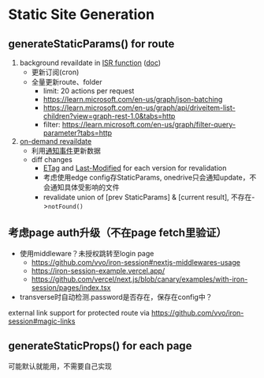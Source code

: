 # Static Site Generation

## generateStaticParams() for route

1. background revaildate in [ISR function](https://vercel.com/docs/concepts/incremental-static-regeneration/overview) ([doc](https://beta.nextjs.org/docs/data-fetching/revalidating#background-revalidation))
    - 更新订阅(cron)
    - 全量更新route、folder
        - limit: 20 actions per request
        - <https://learn.microsoft.com/en-us/graph/json-batching>
        - <https://learn.microsoft.com/en-us/graph/api/driveitem-list-children?view=graph-rest-1.0&tabs=http>
        - filter: <https://learn.microsoft.com/en-us/graph/filter-query-parameter?tabs=http>
2. [on-demand revaildate](https://beta.nextjs.org/docs/data-fetching/revalidating#using-on-demand-revalidation)
    - 利用[通知事件](https://learn.microsoft.com/en-us/graph/webhooks?tabs=http)更新数据
    - diff changes
        - [ETag](https://developer.mozilla.org/en-US/docs/Web/HTTP/Headers/ETag) and [Last-Modified](https://developer.mozilla.org/en-US/docs/Web/HTTP/Headers/Last-Modified) for each version for revalidation
        - 考虑使用edge config存StaticParams, onedrive只会通知update，不会通知具体受影响的文件
        - revalidate union of [prev StaticParams] & [current result], 不存在->`notFound()`

## 考虑page auth升级（不在page fetch里验证）

- 使用middleware？未授权跳转至login page
    - https://github.com/vvo/iron-session#nextjs-middlewares-usage
    - https://iron-session-example.vercel.app/
    - https://github.com/vercel/next.js/blob/canary/examples/with-iron-session/pages/index.tsx
- transverse时自动检测.password是否存在，保存在config中？

external link support for protected route via <https://github.com/vvo/iron-session#magic-links>

## generateStaticProps() for each page

可能默认就能用，不需要自己实现
